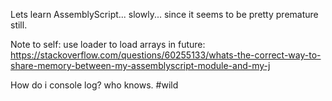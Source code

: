 Lets learn AssemblyScript... slowly... since it seems to be pretty premature still. 

Note to self: use loader to load arrays in future: https://stackoverflow.com/questions/60255133/whats-the-correct-way-to-share-memory-between-my-assemblyscript-module-and-my-j

How do i console log? who knows. #wild
